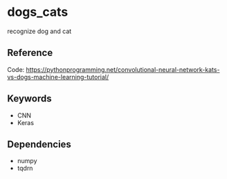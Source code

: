 # dogs_cats

recognize dog and cat

## Reference

Code: https://pythonprogramming.net/convolutional-neural-network-kats-vs-dogs-machine-learning-tutorial/

## Keywords

- CNN
- Keras

## Dependencies

- numpy
- tqdrn
